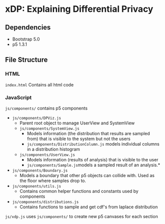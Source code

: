 # xDP: Explaining Differential Privacy

## Dependencies

- Bootstrap 5.0
- p5 1.3.1

## File Structure

### HTML

`index.html`
Contains all html code

### JavaScript

`js/components/` contains p5 components

- `js/components/DPViz.js`
  - Parent root object to manage UserView and SystemView
  - `js/components/SystemView.js`
    - Models information (the distribution that results are sampled from) that is visible to the system but not the users
    - `js/components/DistributionColumn.js` models individual columns in a distribution histogram
  - `js/components/UserView.js`
    - Models information (results of analysis) that is visible to the user
    - `js/components/Sample.js`models a sampled result of an analysis.\*
- `js/components/Boundary.js`
  - Models a boundary that other p5 objects can collide with. Used as the floor where samples drop to.
- `js/components/utils.js`
  - Contains common helper functions and constants used by components
- `js/components/distributions.js`
  - Contains functions to sample and get cdf's from laplace distribution

`js/xdp.js` uses `js/components/` to create new p5 canvases for each section
